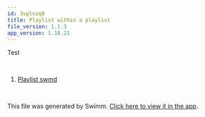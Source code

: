 ```yaml
---
id: 3vplnzq8
title: Playlist within a playlist
file_version: 1.1.3
app_version: 1.18.21
---
```


<!-- Intro - Do not remove this comment -->
Test

<br/>

<!-- Steps - Do not remove this comment -->
1. [Playlist swmd](playlist-swmd.zwb0m0tc.pl.sw.md)


<br/>

This file was generated by Swimm. [Click here to view it in the app](https://swimm-web-app--swmdv3-develop-staging-a696gm5o.web.app/repos/Z2l0aHViJTNBJTNBY3NoYXJwLXNoYXVsLXRlc3QlM0ElM0Fzd2ltbWlv/playlists/3vplnzq8).
